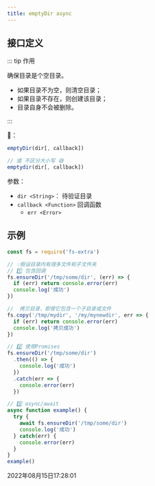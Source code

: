 ```yaml
---
title: emptyDir async
---
```


## 接口定义
::: tip 作用

确保目录是个空目录。

- 如果目录不为空，则清空目录；
- 如果目录不存在，则创建该目录；
- 目录自身不会被删除。

:::



📔：
```js
emptyDir(dir[, callback])

// 或 不区分大小写 😅
emptydir(dir[, callback])
```

参数：

- `dir <String>`： 待验证目录
- `callback <Function>` 回调函数
  - `err <Error>`

## 示例

```js {3-4,10,16,25}
const fs = require('fs-extra')

// 💡假设目录内有很多文件和子文件夹
// 1️⃣ 包含回调
fs.ensureDir('/tmp/some/dir', (err) => {
  if (err) return console.error(err)
  console.log('成功')
})

//  拷贝目录，即使它包含一个子目录或文件
fs.copy('/tmp/mydir', '/my/mynewdir', err => {
  if (err) return console.error(err)
  console.log('拷贝成功')
})

// 2️⃣ 使用Promises
fs.ensureDir('/tmp/some/dir')
  .then(() => {
    console.log('成功')
  })
  .catch(err => {
    console.error(err)
  })

// 3️⃣ async/await
async function example() {
  try {
    await fs.ensureDir('/tmp/some/dir')
    console.log('成功')
  } catch(err) {
    console.error(err)
  }
}
example()
```



2022年08月15日17:28:01
